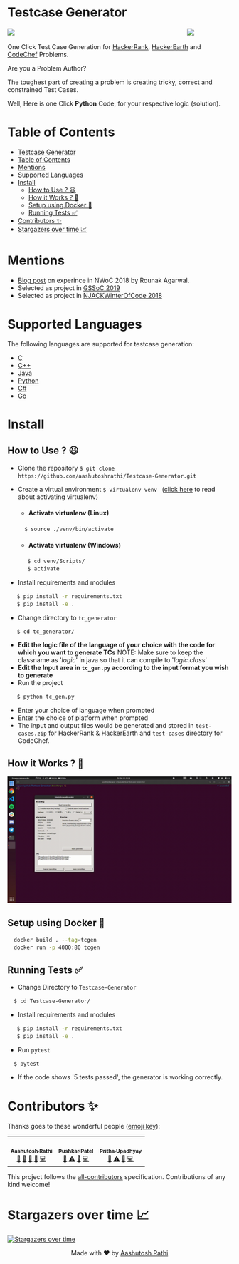 # Testcase Generator

[<img src="https://image.flaticon.com/icons/svg/180/180867.svg" align="right" width="100">](#)

[![](https://img.shields.io/travis/aashutoshrathi/Testcase-Generator?style=for-the-badge)](https://travis-ci.org/aashutoshrathi/Testcase-Generator)

One Click Test Case Generation for [HackerRank](https://eee.hackerrank.com), [HackerEarth](https://www.hackerearth.com) and [CodeChef](https://www.codechef.com) Problems.

Are you a Problem Author?

The toughest part of creating a problem is creating tricky, correct and constrained Test Cases.

Well, Here is one Click **Python** Code, for your respective logic (solution).

# Table of Contents
- [Testcase Generator](#testcase-generator)
- [Table of Contents](#table-of-contents)
- [Mentions](#mentions)
- [Supported Languages](#supported-languages)
- [Install](#install)
  - [How to Use ? 😃](#how-to-use--)
  - [How it Works ? 🤔](#how-it-works--)
  - [Setup using Docker 🐳](#setup-using-docker-)
  - [Running Tests ✅](#running-tests-)
- [Contributors ✨](#contributors-)
- [Stargazers over time 📈](#stargazers-over-time-)

# Mentions

- [Blog post](https://medium.com/@agarwalrounak/my-nwoc-njack-winter-of-code-2018-experience-badf30b9c02d) on experince in NWoC 2018 by Rounak Agarwal.
- Selected as project in [GSSoC 2019](https://www.gssoc.tech/projects.html)
- Selected as project in [NJACKWinterOfCode 2018]([https://github.com/NJACKWinterOfCode/HackerRank-Test-Case-Generator](https://njackwinterofcode.github.io/))

# Supported Languages

The following languages are supported for testcase generation:

- [C](/tc_generator/logic.c)
- [C++](/tc_generator/logic.cpp)
- [Java](/tc_generator/logic.java)
- [Python](/tc_generator/logic.py)
- [C#](/tc_generator/logic.cs)
- [Go](/tc_generator/logic.go)

# Install

## How to Use ? 😃

* Clone the repository `$ git clone https://github.com/aashutoshrathi/Testcase-Generator.git`

* Create a virtual environment `$ virtualenv venv ` ([click here](https://stackoverflow.com/questions/14604699/how-to-activate-virtualenv) to read about activating virtualenv)
  * #### Activate virtualenv (Linux)
  ```sh
    $ source ./venv/bin/activate
  ```
  * #### Activate virtualenv (Windows)
  ```sh
     $ cd venv/Scripts/
     $ activate
  ```
* Install requirements and modules
```sh
   $ pip install -r requirements.txt
   $ pip install -e .
```
* Change directory to `tc_generator `
```sh
   $ cd tc_generator/
```
* **Edit the logic file of the language of your choice with the code for which you want to generate TCs**
NOTE: Make sure to keep the classname as '*logic*' in java so that it can compile to '*logic.class*'
* **Edit the Input area in ```tc_gen.py``` according to the input format you wish to generate**
* Run the project
```sh
   $ python tc_gen.py
```
* Enter your choice of language when prompted
* Enter the choice of platform when prompted
* The input and output files would be generated and stored in `test-cases.zip` for HackerRank & HackerEarth and `test-cases` directory for CodeChef.

## How it Works ? 🤔

![Demo](demo3.gif)

## Setup using Docker 🐳

```sh
  docker build . --tag=tcgen
  docker run -p 4000:80 tcgen
```

## Running Tests ✅

* Change Directory to `Testcase-Generator`
```sh
  $ cd Testcase-Generator/
```
* Install requirements and modules
```sh
   $ pip install -r requirements.txt
   $ pip install -e .
```
* Run `pytest`
```sh
  $ pytest
```
* If the code shows '5 tests passed', the generator is working correctly.

# Contributors ✨

Thanks goes to these wonderful people ([emoji key](https://allcontributors.org/docs/en/emoji-key)):

<!-- ALL-CONTRIBUTORS-LIST:START - Do not remove or modify this section -->
<!-- prettier-ignore-start -->
<!-- markdownlint-disable -->
<table>
  <tr>
    <td align="center"><a href="http://aashutosh.dev"><img src="https://avatars2.githubusercontent.com/u/21199234?v=4" width="100px;" alt=""/><br /><sub><b>Aashutosh Rathi</b></sub></a><br /><a href="#tool-aashutoshrathi" title="Tools">🔧</a> <a href="#projectManagement-aashutoshrathi" title="Project Management">📆</a> <a href="https://github.com/aashutoshrathi/Testcase-Generator/pulls?q=is%3Apr+reviewed-by%3Aaashutoshrathi" title="Reviewed Pull Requests">👀</a> <a href="https://github.com/aashutoshrathi/Testcase-Generator/issues?q=author%3Aaashutoshrathi" title="Bug reports">🐛</a> <a href="https://github.com/aashutoshrathi/Testcase-Generator/commits?author=aashutoshrathi" title="Code">💻</a></td>
    <td align="center"><a href="https://github.com/thepushkarp"><img src="https://avatars0.githubusercontent.com/u/42088801?v=4" width="100px;" alt=""/><br /><sub><b>Pushkar Patel</b></sub></a><br /><a href="#maintenance-thepushkarp" title="Maintenance">🚧</a> <a href="https://github.com/aashutoshrathi/Testcase-Generator/commits?author=thepushkarp" title="Tests">⚠️</a> <a href="https://github.com/aashutoshrathi/Testcase-Generator/issues?q=author%3Athepushkarp" title="Bug reports">🐛</a> <a href="https://github.com/aashutoshrathi/Testcase-Generator/commits?author=thepushkarp" title="Code">💻</a></td>
    <td align="center"><a href="https://github.com/prithaupadhyay"><img src="https://avatars1.githubusercontent.com/u/21213021?v=4" width="100px;" alt=""/><br /><sub><b>Pritha Upadhyay</b></sub></a><br /><a href="#maintenance-prithaupadhyay" title="Maintenance">🚧</a> <a href="https://github.com/aashutoshrathi/Testcase-Generator/commits?author=prithaupadhyay" title="Tests">⚠️</a> <a href="https://github.com/aashutoshrathi/Testcase-Generator/issues?q=author%3Aprithaupadhyay" title="Bug reports">🐛</a> <a href="https://github.com/aashutoshrathi/Testcase-Generator/commits?author=prithaupadhyay" title="Code">💻</a></td>
  </tr>
</table>

<!-- markdownlint-enable -->
<!-- prettier-ignore-end -->
<!-- ALL-CONTRIBUTORS-LIST:END -->

This project follows the [all-contributors](https://github.com/all-contributors/all-contributors) specification. Contributions of any kind welcome!

# Stargazers over time 📈

[![Stargazers over time](https://starcharts.herokuapp.com/aashutoshrathi/Testcase-Generator.svg)](https://starcharts.herokuapp.com/aashutoshrathi/Testcase-Generator)

<p align="center"> Made with ❤ by <a href="https://github.com/aashutoshrathi">Aashutosh Rathi</a></p>

